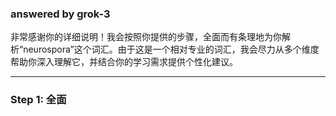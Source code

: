 ### answered by grok-3
非常感谢你的详细说明！我会按照你提供的步骤，全面而有条理地为你解析“neurospora”这个词汇。由于这是一个相对专业的词汇，我会尽力从多个维度帮助你深入理解它，并结合你的学习需求提供个性化建议。

---

### Step 1: 全面